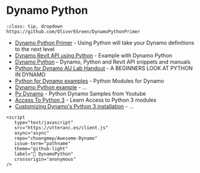 # Dynamo Python

```{admonition} Dynamo Python Primer
:class: tip, dropdown
https://github.com/OliverEGreen/DynamoPythonPrimer
```

- [Dynamo Python Primer](https://dynamopythonprimer.gitbook.io/dynamo-python-primer/) - Using Python will take your Dynamo definitions to the next level
- [Dynamo Revit API using Python](https://giobel.github.io/Dynamo-Python/) - Example with Dynamo Python
- [Dynamo Python](https://github.com/architectBIM/BIMPlanet_RevitAPI/tree/Ru/Dynamo_Python) - Dynamo, Python and Revit API snippets and manuals 
- [Python for Dynamo AU Lab Handout](https://github.com/Amoursol/dynamoPython/blob/master/images/DivingDeeper_ABeginnersLookAtPythonInDynamo_AU_London2018.pdf) - A BEGINNERS LOOK AT PYTHON IN DYNAMO
- [Python for Dynamo examples](https://github.com/Amoursol/dynamoPython) - Python Modules for Dynamo 
- [Dynamo Python example](https://github.com/Cyril-Pop/Dynamo-Python-Samples) - ...
- [Py Dynamo](https://github.com/dannysbentley/pyDynamo) - Python Dynamo Samples from Youtube 
- [Access To Python 3](https://github.com/DynamoDS/Dynamo/wiki/Access-to-Python-3-modules-(Workaround)) - Learn Access to Python 3 modules
- [Customizing Dynamo's Python 3 installation](https://github.com/DynamoDS/Dynamo/wiki/Customizing-Dynamo's-Python-3-installation) - ...


```{raw} html
<script
   type="text/javascript"
   src="https://utteranc.es/client.js"
   async="async"
   repo="chuongmep/Awesome-Dynamo"
   issue-term="pathname"
   theme="github-light"
   label="💬 DynamoPython"
   crossorigin="anonymous"
/>
```